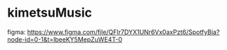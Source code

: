 # kimetsuMusic

figma: https://www.figma.com/file/QFIr7DYX1UNr6Vx0axPzt6/SpotfyBia?node-id=0-1&t=lbeeKY5MepZuWE4T-0
